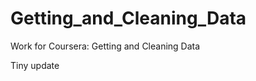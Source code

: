 Getting_and_Cleaning_Data
=========================

Work for Coursera: Getting and Cleaning Data

Tiny update
